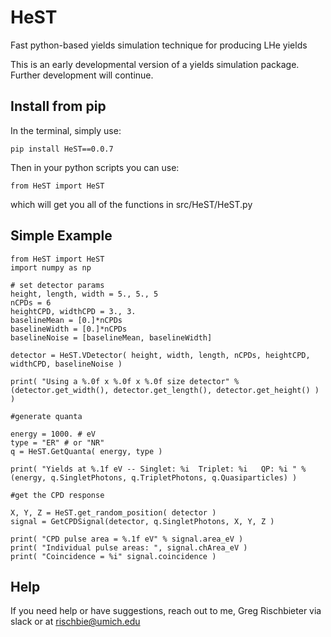 # HeST
Fast python-based yields simulation technique for producing LHe yields

This is an early developmental version of a yields simulation package. Further development will continue. 

## Install from pip

In the terminal, simply use: 

`pip install HeST==0.0.7`

Then in your python scripts you can use: 

`from HeST import HeST`

which will get you all of the functions in src/HeST/HeST.py

## Simple Example

```
from HeST import HeST
import numpy as np

# set detector params
height, length, width = 5., 5., 5
nCPDs = 6
heightCPD, widthCPD = 3., 3.
baselineMean = [0.]*nCPDs
baselineWidth = [0.]*nCPDs
baselineNoise = [baselineMean, baselineWidth]

detector = HeST.VDetector( height, width, length, nCPDs, heightCPD, widthCPD, baselineNoise )

print( "Using a %.0f x %.0f x %.0f size detector" % (detector.get_width(), detector.get_length(), detector.get_height() ) )

#generate quanta

energy = 1000. # eV
type = "ER" # or "NR"
q = HeST.GetQuanta( energy, type )

print( "Yields at %.1f eV -- Singlet: %i  Triplet: %i   QP: %i " % (energy, q.SingletPhotons, q.TripletPhotons, q.Quasiparticles) )

#get the CPD response

X, Y, Z = HeST.get_random_position( detector )
signal = GetCPDSignal(detector, q.SingletPhotons, X, Y, Z )

print( "CPD pulse area = %.1f eV" % signal.area_eV )
print( "Individual pulse areas: ", signal.chArea_eV )
print( "Coincidence = %i" signal.coincidence )

```


## Help

If you need help or have suggestions, reach out to me, Greg Rischbieter via slack or at rischbie@umich.edu


